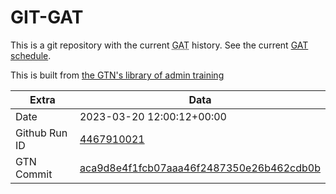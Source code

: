 # GIT-GAT

This is a git repository with the current <abbr title="Galaxy Admin Training">GAT</abbr> history. See the current [GAT schedule](https://gxy.io/gat).

This is built from [the GTN's library of admin training](https://training.galaxyproject.org/training-material/topics/admin/)

Extra | Data
--- | ---
Date | 2023-03-20 12:00:12+00:00
Github Run ID | [4467910021](https://github.com/galaxyproject/training-material/actions/runs/4467910021)
GTN Commit | [aca9d8e4f1fcb07aaa46f2487350e26b462cdb0b](https://github.com/galaxyproject/training-material/tree/aca9d8e4f1fcb07aaa46f2487350e26b462cdb0b)
